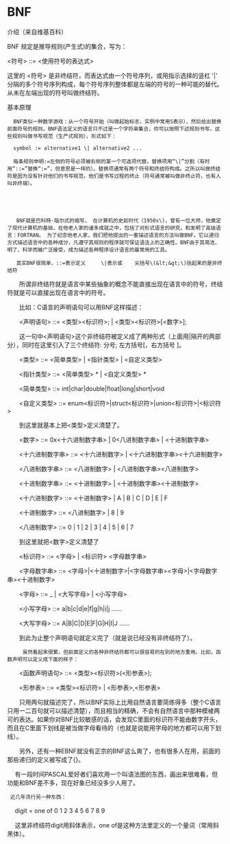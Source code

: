 # BNF

介绍（来自维基百科）



BNF 规定是推导规则\(产生式\)的集合，写为：



&lt;符号&gt; ::= &lt;使用符号的表达式&gt;

这里的 &lt;符号&gt; 是非终结符，而表达式由一个符号序列，或用指示选择的竖杠 '\|' 分隔的多个符号序列构成，每个符号序列整体都是左端的符号的一种可能的替代。从未在左端出现的符号叫做终结符。



基本原理

      BNF类似一种数学游戏：从一个符号开始（叫做起始标志，实例中常用S表示），然后给出替换前面符号的规则。BNF语法定义的语言只不过是一个字符串集合，你可以按照下述规则书写，这些规则叫做书写规范（生产式规则），形式如下：

      symbol := alternative1 \| alternative2 ...

      每条规则申明:=左侧的符号必须被右侧的某一个可选项代替。替换项用“\|”分割（有时用“::=”替换“:=”，但意思是一样的）。替换项通常有两个符号和终结符构成。之所以叫做终结符是因为没有针对他们的书写规范，他们是书写过程的终止（符号通常被叫做非终止符，也有人叫非终端）。





       BNF就是巴科特·瑙尔式的缩写， 在计算机的史前时代（1950s\)，曾有一位大师，他奠定了现代计算机的基础，在他老人家的诸多成就之中，包括了对形式语言的研究，和发明了高级语言：FORTRAN。 为了纪念他老人家，我们把他提出的一套描述语言的方法叫做BNF。它以递归方式描述语言中的各种成分，凡遵守其规则的程序就可保证语法上的正确性。BNF由于其简洁、明了、科学而被广泛接受，成为描述各种程序设计语言的最常用的工具。

       其实BNF很简单，::=表示定义     \|表示或    尖括号\(&lt;&gt;\)括起来的是非终结符 

　　所谓非终结符就是语言中某些抽象的概念不能直接出现在语言中的符号，终结符就是可以直接出现在语言中的符号。

　　比如：C语言的声明语句可以用BNF这样描述： 

　　&lt;声明语句&gt; ::= &lt;类型&gt;&lt;标识符&gt;; \| &lt;类型&gt;&lt;标识符&gt;\[&lt;数字&gt;\]; 

　　这一句中&lt;声明语句&gt;这个非终结符被定义成了两种形式（上面用\|隔开的两部分），同时在这里引入了三个终结符: 分号; 左方括号\[，右方括号 \]。 

　　&lt;类型&gt; ::= &lt;简单类型&gt; \| &lt;指针类型&gt; \| &lt;自定义类型&gt; 

　　&lt;指针类型&gt; ::= &lt;简单类型&gt; \* \| &lt;自定义类型&gt; \* 

　　&lt;简单类型&gt; ::= int\|char\|double\|float\|long\|short\|void 

　　&lt;自定义类型&gt; ::= enum&lt;标识符&gt;\|struct&lt;标识符&gt;\|union&lt;标识符&gt;\|&lt;标识符&gt; 

　　到这里就基本上把&lt;类型&gt;定义清楚了。



　　&lt;数字&gt; ::= 0x&lt;十六进制数字串&gt; \| 0&lt;八进制数字串&gt; \| &lt;十进制数字串&gt; 

　　&lt;十六进制数字串&gt; ::= &lt;十六进制数字&gt; \| &lt;十六进制数字串&gt;&lt;十六进制数字&gt; 

　　&lt;八进制数字串&gt; ::= &lt;八进制数字&gt; \| &lt;八进制数字串&gt;&lt;八进制数字&gt; 

　　&lt;十进制数字串&gt; ::= &lt;十进制数字&gt; \| &lt;十进制数字串&gt;&lt;十进制数字&gt; 

　　&lt;十六进制数字&gt; ::= &lt;十进制数字&gt; \| A \| B \| C \| D \| E \| F 

　　&lt;十进制数字&gt; ::= &lt;八进制数字&gt; \| 8 \| 9 

　　&lt;八进制数字&gt; ::= 0 \| 1 \| 2 \| 3 \| 4 \| 5 \| 6 \| 7 

　　到这里就把&lt;数字&gt;定义清楚了 



　　&lt;标识符&gt; ::= &lt;字母&gt; \| &lt;标识符&gt; &lt;字母数字串&gt; 

　　&lt;字母数字串&gt; ::= &lt;字母&gt;\|&lt;十进制数字&gt;\|&lt;字母数字串&gt;&lt;字母&gt;\|&lt;字母数字串&gt;&lt;十进制数字&gt; 

　　&lt;字母&gt; ::= \_ \| &lt;大写字母&gt; \| &lt;小写字母&gt; 

　　&lt;小写字母&gt; ::= a\|b\|c\|d\|e\|f\|g\|h\|i\|j ……  

　　&lt;大写字母&gt; ::= A\|B\|C\|D\|E\|F\|G\|H\|I\|J …… 

　　到此为止整个声明语句就定义完了（就是说已经没有非终结符了）。



         虽然看起来很繁，但前面定义的各种非终结符都可以很容易的在别的地方重用。比如，函数声明可以定义成下面的样子： 

　　&lt;函数声明语句&gt; ::= &lt;类型&gt;&lt;标识符&gt;\(&lt;形参表&gt;\); 

　　&lt;形参表&gt; ::= &lt;类型&gt;&lt;标识符&gt; \| &lt;形参表&gt;,&lt;形参表&gt; 

　　只用两句就描述完了，所以BNF实际上比用自然语言要简练得多（整个C语言只用一二百句就可以描述清楚），而且相当的精确，不会有自然语言中那种模棱两可的表达。如果你对BNF比较敏感的话，会发现C里面的标识符不能由数字开头，而且在C里面下划线是被当做字母看待的（也就是说能用字母的地方都可以用下划线）。

　　另外，还有一种EBNF就没有正宗的BNF这么爽了，也有很多人在用，前面的那些递归的定义被写成了{}。

　  有一段时间PASCAL爱好者们喜欢用一个叫语法图的东西，画出来很难看，但功能和BNF差不多，现在好象已经没多少人用了。

     近几年流行另一种东西： 

　 digit = one of 0 1 2 3 4 5 6 7 8 9 

　 这里非终结符digit用斜体表示，one of是这种方法里定义的一个量词（常用斜黑体）。



